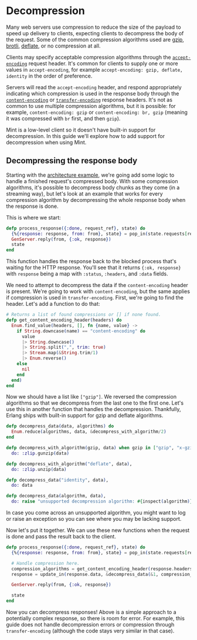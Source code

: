 # Decompression

Many web servers use compression to reduce the size of the payload to speed up delivery to clients, expecting clients to decompress the body of the request. Some of the common compression algorithms used are [gzip], [brotli], [deflate], or no compression at all.

Clients may specify acceptable compression algorithms through the [`accept-encoding`][accept-encoding] request header. It's common for clients to supply one or more values in `accept-encoding`, for example `accept-encoding: gzip, deflate, identity` in the order of preference.

Servers will read the `accept-encoding` header, and respond appropriately indicating which compression is used in the response body through the [`content-encoding`][content-encoding] or [`transfer-encoding`][transfer-encoding] response headers. It's not as common to use multiple compression algorithms, but it is possible: for example, `content-encoding: gzip` or `content-encoding: br, gzip` (meaning it was compressed with `br` first, and then `gzip`).

Mint is a low-level client so it doesn't have built-in support for decompression. In this guide we'll explore how to add support for decompression when using Mint.

## Decompressing the response body

Starting with the [architecture example](architecture.html#content), we're going add some logic to handle a finished request's compressed body. With some compression algorithms, it's possible to decompress body chunks as they come (in a streaming way), but let's look at an example that works for every compression algorithm by decompressing the whole response body when the response is done.

This is where we start:

```elixir
defp process_response({:done, request_ref}, state) do
  {%{response: response, from: from}, state} = pop_in(state.requests[request_ref])
  GenServer.reply(from, {:ok, response})
  state
end
```

This function handles the response back to the blocked process that's waiting for the HTTP response. You'll see that it returns `{:ok, response}` with `response` being a map with `:status`, `:headers`, and `:data` fields.

We need to attempt to decompress the data if the `content-encoding` header is present. We're going to work with `content-encoding`, but the same applies if compression is used in  `transfer-encoding`. First, we're going to find the header. Let's add a function to do that:

```elixir
# Returns a list of found compressions or [] if none found.
defp get_content_encoding_header(headers) do
  Enum.find_value(headers, [], fn {name, value} ->
    if String.downcase(name) == "content-encoding" do
      value
      |> String.downcase()
      |> String.split(",", trim: true)
      |> Stream.map(&String.trim/1)
      |> Enum.reverse()
    else
      nil
    end
  end)
end
```

Now we should have a list like `["gzip"]`. We reversed the compression algorithms so that we decompress from the last one to the first one. Let's use this in another function that handles the decompression. Thankfully, Erlang ships with built-in support for gzip and deflate algorithms.

```elixir
defp decompress_data(data, algorithms) do
  Enum.reduce(algorithms, data, &decompress_with_algorithm/2)
end

defp decompress_with_algorithm(gzip, data) when gzip in ["gzip", "x-gzip"],
  do: :zlip.gunzip(data)

defp decompress_with_algorithm("deflate", data),
  do: :zlip.unzip(data)

defp decompress_data("identity", data),
  do: data

defp decompress_data(algorithm, data),
  do: raise "unsupported decompression algorithm: #{inspect(algorithm)}"
```

In case you come across an unsupported algorithm, you might want to log or raise an exception so you can see where you may be lacking support.

Now let's put it together. We can use these new functions when the request is done and pass the result back to the client.

```elixir
defp process_response({:done, request_ref}, state) do
  {%{response: response, from: from}, state} = pop_in(state.requests[request_ref])

  # Handle compression here.
  compression_algorithms = get_content_encoding_header(response.headers)
  response = update_in(response.data, &decompress_data(&1, compression_algorithms))

  GenServer.reply(from, {:ok, response})

  state
end
```

Now you can decompress responses! Above is a simple approach to a potentially complex response, so there is room for error. For example, this guide does not handle decompression errors or compression through `transfer-encoding` (although the code stays very similar in that case).


[gzip]: https://tools.ietf.org/html/rfc1952
[brotli]: https://tools.ietf.org/html/rfc7932
[deflate]: https://tools.ietf.org/html/rfc1951
[accept-encoding]: https://developer.mozilla.org/en-US/docs/Web/HTTP/Headers/Accept-Encoding
[content-encoding]: https://developer.mozilla.org/en-US/docs/Web/HTTP/Headers/Content-Encoding
[transfer-encoding]: https://developer.mozilla.org/en-US/docs/Web/HTTP/Headers/Transfer-Encoding
